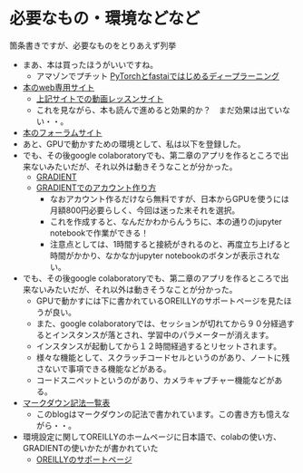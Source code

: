 # 必要なもの・環境などなど
  
  
箇条書きですが、必要なものをとりあえず列挙

* まあ、本は買ったほうがいいですね。
  * アマゾンでプチット [PyTorchとfastaiではじめるディープラーニング](https://www.amazon.co.jp/PyTorch%E3%81%A8fastai%E3%81%A7%E3%81%AF%E3%81%98%E3%82%81%E3%82%8B%E3%83%87%E3%82%A3%E3%83%BC%E3%83%97%E3%83%A9%E3%83%BC%E3%83%8B%E3%83%B3%E3%82%B0-%E2%80%95%E3%82%A8%E3%83%B3%E3%82%B8%E3%83%8B%E3%82%A2%E3%81%AE%E3%81%9F%E3%82%81%E3%81%AEAI%E3%82%A2%E3%83%97%E3%83%AA%E3%82%B1%E3%83%BC%E3%82%B7%E3%83%A7%E3%83%B3%E9%96%8B%E7%99%BA-Jeremy-Howard/dp/4873119421/ref=sr_1_1?__mk_ja_JP=%E3%82%AB%E3%82%BF%E3%82%AB%E3%83%8A&dchild=1&keywords=fastai&qid=1625885987&sr=8-1)
* [本のweb専用サイト](https://book.fast.ai/)
  * [上記サイトでの動画レッスンサイト](https://course.fast.ai/videos/?lesson=1)
  * これを見ながら、本も読んで進めると効果的か？　まだ効果は出ていない・・。
* [本のフォーラムサイト](https://forums.fast.ai/)
* あと、GPUで動かすための環境として、私は以下を登録した。
* でも、その後google colaboratoryでも、第二章のアプリを作るところで出来ないみたいだが、それ以外は動きそうなことが分かった。
  * [GRADIENT](https://console.paperspace.com/signup?gradient=true)
  * [GRADIENTでのアカウント作り方](https://course.fast.ai/start_gradient)
    * なおアカウント作るだけなら無料ですが、日本からGPUを使うには月額800円必要らしく、今回は迷った末それを選択。
    * これを作成すると、なんだかわからんうちに、本の通りのjupyter notebookで作業ができる！
    * 注意点としては、1時間すると接続がきれるのと、再度立ち上げると時間がかかり、なかなかjupyter notebookのボタンが表示されない。
* でも、その後google colaboratoryでも、第二章のアプリを作るところで出来ないみたいだが、それ以外は動きそうなことが分かった。
  * GPUで動かすには下に書かれているOREILLYのサポートページを見たほうが良い。
  * また、google colaboratoryでは、セッションが切れてから９０分経過するとインスタンスが落とされ、学習中のパラメーターが消えます。
  * インスタンスが起動してから１２時間経過するとリセットされます。
  * 様々な機能として、スクラッチコードセルというのがあり、ノートに残さないで事項できる機能などがある。
  * コードスニペットというのがあり、カメラキャプチャー機能などがある。
* [マークダウン記法一覧表](https://qiita.com/kamorits/items/6f342da395ad57468ae3)
  * このblogはマークダウンの記法で書かれています。この書き方も憶えながら・・。 
* 環境設定に関してOREILLYのホームページに日本語で、colabの使い方、GRADIENTの使いかたが書かれていた
  * [OREILLYのサポートページ](https://oreilly-japan.github.io/fastai_book_jp/)
